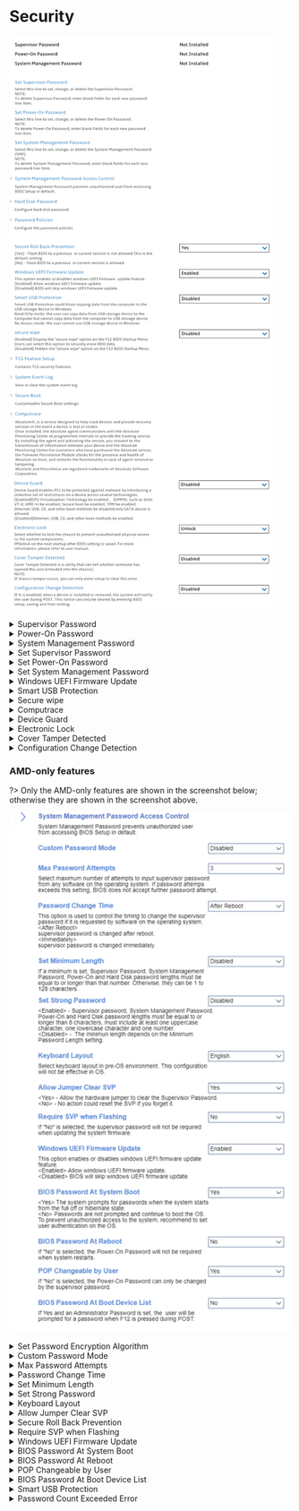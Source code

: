 # Security #
![](./img/security.png)

<details><summary>Supervisor Password</summary>

The supervisor password (SVP) protects the system information stored in UEFI BIOS.

!> When entering the UEFI BIOS menu, enter the correct supervisor password in the window prompted. You also can press Enter to skip the password prompt. However, you cannot change most of the system configuration options in UEFI BIOS.

!> **The supervisor password can be set only through the UEFI BIOS menu**. Once it is in place, then it can be modified Windows Management Instrumentation (WMI) with the Lenovo client-management interface.

If you have set both the supervisor password and power-on password, you can use the supervisor password to access your computer when you turn it on.

!> The supervisor password overrides the power-on password.

View only.

Shows the current password state.

Possible values:

1. Not Installed
2. Installed

</details>

<details><summary>Power-On Password</summary>

Power-On Password prevents unauthorized users from booting your computer.

View only.

Shows the current password state.

Possible values:

1. Not Installed
2. Installed

</details>

<details><summary>System Management Password</summary>

The system management password (SMP) protects the system information stored in UEFI BIOS like a supervisor password, but it has lower authority by default.

?> The system management password can be set through the UEFI BIOS menu or through Windows Management Instrumentation (WMI) with the Lenovo client-management interface. You can enable the system management password to have the same authority as the supervisor password to control security-related features.

View only.

Shows the current password state.

Possible values:

1. Not Installed
2. Installed

</details>

<details><summary>Set Supervisor Password</summary>

Set, change or delete the Supervisor Password (SVP).<br>

?> To delete Supervisor Password, enter blank fields for each new password line item.

Parameters:
1. [ Enter New Password ]
2. [ Confirm New Password ]
3. < Actions >:<br>
    a. **Save** – default<br>
    b. Cancel

</details>

<details><summary>Set Power-On Password</summary>
Set, change or delete the Power-On Password.

?> To delete Power-On Password, enter blank fields for each new password line item.

Parameters:
1. [ Enter New Password ]
2. [ Confirm New Password ]
3. < Actions >:<br>
    a. **Save** – default<br>
    b. Cancel

</details>

<details><summary>Set System Management Password</summary>

Set, change or delete the System Management Password (SMP).

?> To delete System Management Password, enter blank fields for each new password line item.

Parameters:
1. [ Enter New Password ]
2. [ Confirm New Password ]
3. < Actions >:<br>
    a. **Save** – default<br>
    b. Cancel

</details>

<details><summary>Windows UEFI Firmware Update</summary>

Options:

1. **Enabled** – allow windows UEFI firmware update. Default.
2. Disabled – BIOS will skip windows UEFI firmware update.

| WMI Setting name | Values | SVP / SMP Req'd | AMD/Intel |
|:---|:---|:---|:---|
| WindowsUEFIFirmwareUpdate | Disabled, Enabled | yes | Both |
</details>

<details><summary>Smart USB Protection</summary>

Smart USB Protection blocks copying data from the computer to the USB storage device in windows.<br>

Options:

1. **Disabled** – the user can copy data from and to USB storage device. Default. 
2. Read Only – the user can copy data from USB storage device to the Computer but not from the computer to USB storage device.
3. No Access – the user cannot use USB storage device in OS.

| WMI Setting name | Values | SVP / SMP Req'd | AMD/Intel |
|:---|:---|:---|:---|
| SmartUSBProtection | Disabled, Read Only, No Access | yes | Both |
</details>

<details><summary>Secure wipe</summary>

Whether to display the `secure wipe` option on the F12 BIOS Startup Menu. Users can select this option to securely erase HDD data.

Options:

1. Enabled.
2. **Disabled** – Default.

| WMI Setting name | Values | SVP / SMP Req'd | AMD/Intel |
|:---|:---|:---|:---|
| securewipe | Disabled, Enabled | yes | Intel |
</details>

<details><summary>Computrace</summary>

Settings for Absolute Persistence Module.

?> Absolute(c) is a service designed to help track devices and provide recovery services in the event a device is lost or stolen. Once installed, the Absolute agent communicates with the Absolute Monitoring Center and programmed intervals to provide the tracking service. By installing the agent and activating the service, you consent to the transmission of information between your device and the Absolute Monitoring Center. For customers who have purchased the Absolute service, the firmware Persistence Module checks for the presence and health of Absolute on boot, and restores the functionality in case of agent removal or tampering. Absolute and Persistence are registered trademarks of Absolute Software Corporation.

![](./img/computrace.png)

<details><summary>Absolute Persistence Version</summary>

View only.

</details>

<details><summary>Absolute Persistence Module</summary>

Whether to enable the firmware Persistence Module of the optional service from Absolute.<br>

Options:

1.	**Enabled** – Default.
2.	Disabled.
3.	Permanently Disabled.

!> Selecting `Permanently Disabled` requires additional confirmation and cannot be done by WMI, because if Computrace activation is permanently disabled, then you can never enable it again. <br> More information on the official site of [Absolute Software Corporation](https://www.absolute.com/partners/device-manufacturers/lenovo/).

| WMI Setting name | Values | SVP / SMP Req'd | AMD/Intel |
|:---|:---|:---|:---|
| AbsolutePersistenceModule | Disabled, Enabled | yes | Both |
</details>

</details>

<details><summary>Device Guard</summary>

Device Guard enables PCs to be protected against malware by introducing a collective set of restrictions on a device across several technologies.

Options:

1. Enabled – CPU Virtualization Technology to be enabled, IOMMU (Intel Input\Output Memory Management Unit), such as Intel VT-d, AMD-Vi to be enabled, TPM to be enabled. 
Ethernet, USB, CD, and other boot methods to be disabled, only SATA device to be allowed.
2. **Disabled** – Ethernet, USB, CD, and other boot methods to be enabled. Default.

| WMI Setting name | Values | SVP / SMP Req'd | AMD/Intel |
|:---|:---|:---|:---|
| DeviceGuard | Disabled, Enabled | yes | Both |
</details>

<details><summary>Electronic Lock</summary>

Whether to lock the chassis to prevent unauthorized physical access to the system components.

Options:

1. Lock. 
2. **Unlock** – Default. 

?> The setting is effective on the next startup after BIOS setting is saved. <br /> For more information, please refer to [user manual](https://thinkstation-specs.com/thinkstation/p350-tower/). 

| WMI Setting name | Values | SVP / SMP Req'd | AMD/Intel |
|:---|:---|:---|:---|
| ElectronicLock | Lock, Unlock | yes | Intel |
</details>

<details><summary>Cover Tamper Detected</summary>

Whether to enable Chassis Intrusion Detection, a utility that can tell whether someone has opened the case (intruded into the chassis).

Options:

1. **Disabled** – Default.
2. Enabled.

!> If chassis tamper occurs, you must enter setup to clear this error.

| WMI Setting name | Values | SVP / SMP Req'd | AMD/Intel |
|:---|:---|:---|:---|
| CoverTamperDetected | Disabled, Enabled | yes | Both |
</details>

<details><summary>Configuration Change Detection</summary>

Whether the system will notify the user during POST (Power On Self Test), when a device is installed or removed.

!> This notice can only be cleared by entering BIOS setup, saving, and then exiting.

Options:

1. Enabled.
2. **Disabled** – Default.

| WMI Setting name | Values | SVP / SMP Req'd | AMD/Intel |
|:---|:---|:---|:---|
| ConfigurationChangeDetection | Disabled, Enabled | yes | Both |
</details>

### AMD-only features ###

?> Only the AMD-only features are shown in the screenshot below; otherwise they are shown in the screenshot above.

![](./img/amd_security.png)

<details><summary>Set Password Encryption Algorithm</summary>

Select the encryption algorithm for BIOS Password.

Options:

1. **SHA-256 Hash** - Default.
1. SM3 Hash

</details>

<details><summary>Custom Password Mode</summary>

<!-- TODO: custom password mode description -->

Options:

1.  **Disabled** - Default.
2.  Enabled.

<!-- NO WMI -->

</details>

<details><summary>Max Password Attempts</summary>

Set maximum number of  supervisor password attempts from any software on the operating system.

!> If password attempts exceeds this, BIOS does not accept further password attempts.

Options:

1. 1
1. **3** - Default.
1. 100
1. Unlimited

<!-- NO WMI -->

</details>

<details><summary>Password Change Time</summary>

When to change the supervisor password if it is requested by software on the operating system.

Options:

1. **After Reboot** - Default.
1. Immediately

<!-- NO WMI -->

</details>

<details><summary>Set Minimum Length</summary>

If a minimum is set, Supervisor Password, System Management Password, Power-On and Hard Disk password lengths must be equal to or longer than that number. Otherwise, they can be 1 to 128 characters.

Options:

1. **Disabled** - Default.
1. 4 Characters
1. 5 Characters
1. 6 Characters
1. 7 Characters
1. 8 Characters
1. 9 Characters
1. 10 Characters
1. 11 Characters
1. 12 Characters

| WMI Setting name | Values | SVP or SMP Req'd | AMD/Intel |
|:---|:---|:---|:---|
| SetMinimumLength | Disable, 4 Characters, 5 Characters, 6 Characters, 7 Characters, 8 Characters, 9 Characters, 10 Characters, 11 Characters, 12 Characters | yes | both |

</details>

<details><summary>Set Strong Password</summary>

!> Affects: <br> - Supervisor Password <br> - System Management Password <br> - Power-On password <br> - Hard Disk password

?> For a strong password, length must <br> - be equal to or more than 8 characters <br> - include at least one uppercase character, one lowercase character and one number.

?> Otherwise, minimum length depends on the minimum password length setting.

Options:

1.  **Disabled** - Default.
2.  Enabled.

| WMI Setting name | Values | SVP or SMP Req'd | AMD/Intel |
|:---|:---|:---|:---|
| SetStrongPassword | Disable, Enable | yes | both |

</details>

<details><summary>Keyboard Layout</summary>

Select keyboard layout in pre-OS environment. Does not affect OS.

Options:

1.  **Disabled** - Default.
2.  Enabled.

| WMI Setting name | Values | SVP or SMP Req'd | AMD/Intel |
|:---|:---|:---|:---|
| KeyboardLayout | English, French, German, Chinese | yes | both |

</details>

<details><summary>Allow Jumper Clear SVP</summary>

Whether to allow the hardware jumper to clear the Supervisor Password.

!> No action can reset the SVP if you forget it.

Options:

1. **Yes** - Default.
1. No

| WMI Setting name | Values | SVP or SMP Req'd | AMD/Intel |
|:---|:---|:---|:---|
| AllowJumperClearSVP | No, Yes | yes | both |

</details>

<details><summary>Secure Roll Back Prevention</summary>

Whether flashing BIOS to a previous or current version is prevented.

Options:

1. **Yes** - Default.
1. No

| WMI Setting name | Values | SVP or SMP Req'd | AMD/Intel |
|:---|:---|:---|:---|
| SecureRollBackPrevention | No, Yes | yes | both |

</details>

<details><summary>Require SVP when Flashing</summary>

Whether the supervisor password is required when updating the system firmware.

Options:

1.  **Disabled** - Default.
2.  Enabled.

| WMI Setting name | Values | SVP or SMP Req'd | AMD/Intel |
|:---|:---|:---|:---|
| RequireSVPwhenFlashing | No, Yes | yes | both |

</details>

<details><summary>Windows UEFI Firmware Update</summary>

Whether to allow windows UEFI firmware update.

Options:

1.  **Enabled** - Default.
2.  Disabled.

| WMI Setting name | Values | SVP or SMP Req'd | AMD/Intel |
|:---|:---|:---|:---|
| WindowsUEFIFirmwareUpdate | Disable, Enable | yes | both |

</details>

<details><summary>BIOS Password At System Boot</summary>

Whether to prompt for passwords when the system starts from the full off or hibernate state.

!> To prevent unauthorized access to the system, we recommend setting user authentication on the OS.

Options:

1. **Yes** - Default.
1. No

| WMI Setting name | Values | SVP or SMP Req'd | AMD/Intel |
|:---|:---|:---|:---|
| BIOSPasswordAtSystemBoot | No, Yes | yes | both |

</details>

<details><summary>BIOS Password At Reboot</summary>

Whether the Power-On Password is required when system restarts.

Options:

1.  **No** - Default.
2.  Yes.

| WMI Setting name | Values | SVP or SMP Req'd | AMD/Intel |
|:---|:---|:---|:---|
| BIOSPasswordAtReboot | No, Yes | yes | both |

</details>

<details><summary>POP Changeable by User</summary>

If "No" is selected, the Power-On Password can only be changed by the supervisor password..

Options:

1.  **Yes** - Default.
2.  No.

| WMI Setting name | Values | SVP or SMP Req'd | AMD/Intel |
|:---|:---|:---|:---|
| POPChangeablebyUser | No, Yes | yes | AMD |

</details>

<details><summary>BIOS Password At Boot Device List</summary>

Whether the user is prompted for a password when F12 is pressed during POST.

!> A supervisor password must be set.

Options:

1.  **No** - Default.
2.  Yes.

| WMI Setting name | Values | SVP or SMP Req'd | AMD/Intel |
|:---|:---|:---|:---|
| BIOSPasswordAtBootDeviceList | No, Yes | yes | both |

</details>

<details><summary>Smart USB Protection</summary>

Blocks copying data from the computer to the USB storage device in Windows.


Options:

1. **Disabled** - Default. 
1. Read Only - user can copy data from USB storage device to the computer, but cannot copy data from the computer to USB storage device.
1. No Access - user cannot use USB storage device in Windows.

| WMI Setting name | Values | SVP or SMP Req'd | AMD/Intel |
|:---|:---|:---|:---|
| SmartUSBProtection | Disable, Read Only, No Access | yes | both |

</details>

<!-- ### Fingerprint Setup ###

Not supported on P620

![](./img/amd_fingerprintsetup.png)

<details><summary>Preboot Authentication</summary>

Whether to enable the fingerprint reader function for entering BIOS passwords.

Options:

1.  **Disabled** - Default.
2.  Enabled.

| WMI Setting name | Values | SVP or SMP Req'd | AMD/Intel |
|:---|:---|:---|:---|
| setting_name | setting_values | yes_no | both |


</details>

<details><summary>Erase Fingerprint Data</summary>

Whether to clear fingerprint data stored in a fingerprint reader.

Options:

1.  **No** - Default.
2.  Yes.

TODO: confirm WMI
| WMI Setting name | Values | SVP or SMP Req'd | AMD/Intel |
|:---|:---|:---|:---|
| setting_name | setting_values | yes_no | both |


</details> -->

<details><summary>Password Count Exceeded Error</summary>

Whether to show the POST 0199 error and prompt for password.

Options:

1.  **Enabled** - Default.
2.  Disabled.

| WMI Setting name | Values | SVP or SMP Req'd | AMD/Intel |
|:---|:---|:---|:---|
| PasswordCountExceededError | Disabled, Enabled| yes | both |

<!-- TODO: confirm WMI -->

</details>
